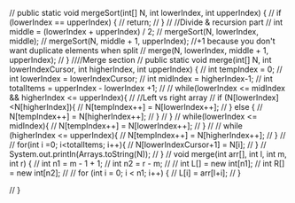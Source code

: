 //    public static void mergeSort(int[] N, int lowerIndex, int upperIndex) {
//        if (lowerIndex == upperIndex) {
//            return;
//        }
//        //Divide & recursion part
//        int middle = (lowerIndex + upperIndex) / 2;
//        mergeSort(N, lowerIndex, middle);
//        mergeSort(N, middle + 1, upperIndex); //+1 because you don't want duplicate elements when split
//        merge(N, lowerIndex, middle + 1, upperIndex);
//    }
////Merge section
//    public static void merge(int[] N, int lowerIndexCursor, int higherIndex, int upperIndex) {
//        int tempIndex = 0;
//        int lowerIndex = lowerIndexCursor;
//        int midIndex = higherIndex-1;
//        int totalItems = upperIndex - lowerIndex +1;
//
//        while(lowerIndex <= midIndex && higherIndex <= upperIndex){
//            //Left vs right array
//            if (N[lowerIndex]<N[higherIndex]){
//                N[tempIndex++] = N[lowerIndex++];
//            } else {
//                N[tempIndex++] = N[higherIndex++];
//            }
//        }
//        while(lowerIndex <= midIndex){
//            N[tempIndex++] = N[lowerIndex++];
//        }
//
//        while (higherIndex <= upperIndex){
//            N[tempIndex++] = N[higherIndex++];
//        }
//
//        for(int i =0; i<totalItems; i++){
//            N[lowerIndexCursor+1] = N[i];
//        }
//        System.out.println(Arrays.toString(N));
//    }
//    void merge(int arr[], int l, int m, int r) {
//        int n1 = m - 1 + 1;
//        int n2 = r - m;
//
//        int L[] = new int[n1];
//        int R[] = new int[n2];
//
//        for (int i = 0; i < n1; i++) {
//            L[i] = arr[l+i];
//        }


//    }